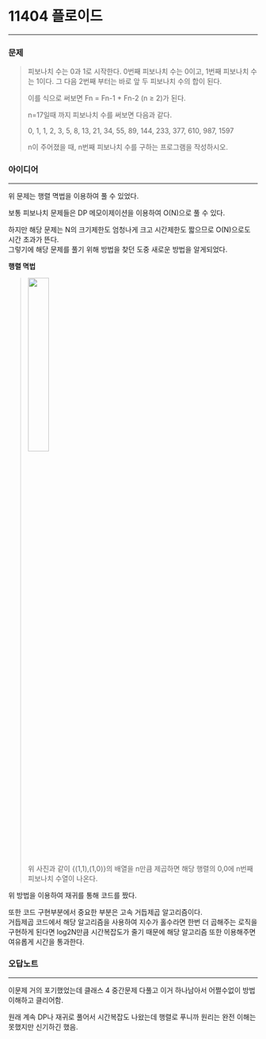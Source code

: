 # 11404 플로이드
------------
### 문제

>피보나치 수는 0과 1로 시작한다. 0번째 피보나치 수는 0이고, 1번째 피보나치 수는 1이다. 그 다음 2번째 부터는 바로 앞 두 피보나치 수의 합이 된다.
>
>이를 식으로 써보면 Fn = Fn-1 + Fn-2 (n ≥ 2)가 된다.
>
>n=17일때 까지 피보나치 수를 써보면 다음과 같다.
>
>0, 1, 1, 2, 3, 5, 8, 13, 21, 34, 55, 89, 144, 233, 377, 610, 987, 1597
>
>n이 주어졌을 때, n번째 피보나치 수를 구하는 프로그램을 작성하시오.

### 아이디어
----------
위 문제는 행렬 멱법을 이용하여 풀 수 있었다.

보통 피보나치 문제들은 DP 메모이제이션을 이용하여 O(N)으로 풀 수 있다.

하지만 해당 문제는 N의 크기제한도 엄청나게 크고 시간제한도 짧으므로 O(N)으로도 시간 초과가 뜬다.  
그렇기에 해당 문제를 풀기 위해 방법을 찾던 도중 새로운 방법을 알게되었다.

__행렬 멱법__
>
> <img width="30%" src="https://blog.kakaocdn.net/dn/cqh6aE/btrg7YMje6s/isPMqXVTWBO8tv5TmMqIK0/img.png">
>
> 위 사진과 같이 {(1,1),(1,0)}의 배열을 n만큼 제곱하면 해당 행렬의 0,0에 n번째 피보나치 수열이 나온다.

위 방법을 이용하여 재귀를 통해 코드를 짰다.

또한 코드 구현부분에서 중요한 부분은 고속 거듭제곱 알고리즘이다.  
거듭제곱 코드에서 해당 알고리즘을 사용하여 지수가 홀수라면 한번 더 곱해주는 로직을 구현하게 된다면 log2N만큼 시간복잡도가 줄기 때문에 해당 알고리즘 또한 이용해주면 여유롭게 시간을 통과한다. 

### 오답노트
----------
이문제 거의 포기했었는데 클래스 4 중간문제 다풀고 이거 하나남아서 어쩔수없이 방법 이해하고 클리어함.

원래 계속 DP나 재귀로 풀어서 시간복잡도 나왔는데 행렬로 푸니까 원리는 완전 이해는 못했지만 신기하긴 했음.